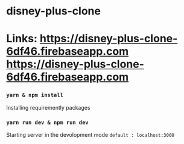 # disney-plus-clone

# Links: <https://disney-plus-clone-6df46.firebaseapp.com><br/><https://disney-plus-clone-6df46.firebaseapp.com>

### `yarn & npm install`
  Installing requiremently packages 

### `yarn run dev & npm run dev`
Starting server in the devolopment mode `default : localhost:3000`
